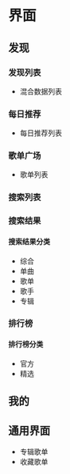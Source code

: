 #  界面

## 发现

### 发现列表

- 混合数据列表

### 每日推荐

- 每日推荐列表

### 歌单广场

- 歌单列表

### 搜索列表

### 搜索结果

#### 搜索结果分类
- 综合
- 单曲
- 歌单
- 歌手
- 专辑

### 排行榜

#### 排行榜分类

- 官方
- 精选


## 我的



## 通用界面

- 专辑歌单
- 收藏歌单



